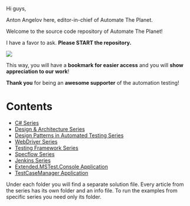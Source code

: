 Hi guys,

Anton Angelov here, editor-in-chief of Automate The Planet.

Welcome to the source code repository of Automate The Planet!

I have a favor to ask. **Please START the repository.**

![](https://github.com/angelovstanton/AutomateThePlanet/blob/master/start-automatetheplanet.png)

This way, you will have a **bookmark for easier access** and you will **show appreciation to our work**! 

**Thank you** for being an **awesome supporter** of the automation testing!

# Contents #

- [C# Series](https://github.com/angelovstanton/AutomateThePlanet/tree/master/CSharp-Series "C# Series")
- [Design & Architecture Series](https://github.com/angelovstanton/AutomateThePlanet/tree/master/Design-Architecture-Series "Design & Architecture Series")
- [Design Patterns in Automated Testing Series](https://github.com/angelovstanton/AutomateThePlanet/tree/master/DesignPatternsInAutomatedTesting-Series "Design Patterns in Automated Testing Series")
- [WebDriver Series](https://github.com/angelovstanton/AutomateThePlanet/tree/master/WebDriver-Series "WebDriver Series")
- [Testing Framework Series](https://github.com/angelovstanton/AutomateThePlanet/tree/master/TestingTechniques-Series "Testing Framework Series")
- [Specflow Series](https://github.com/angelovstanton/AutomateThePlanet/tree/master/Specflow-Series "Specflow Series")
- [Jenkins Series](https://github.com/angelovstanton/AutomateThePlanet/tree/master/Jenkins-Series "Jenkins Series")
- [Extended.MSTest.Console Application](https://github.com/angelovstanton/AutomateThePlanet/tree/master/MSTest.Console "Extended.MSTest.Console Application")
- [TestCaseManager Application](https://github.com/angelovstanton/AutomateThePlanet/tree/master/TestCaseManager "TestCaseManager Application")

Under each folder you will find a separate solution file. Every article from the series has its own folder and an info file. To run the examples from specific series you need only its folder. 
